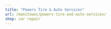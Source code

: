 ```yaml
---
title: "Powers Tire & Auto Services"
url: /manitowoc/powers-tire-and-auto-services/
shop: car repair
---
```

